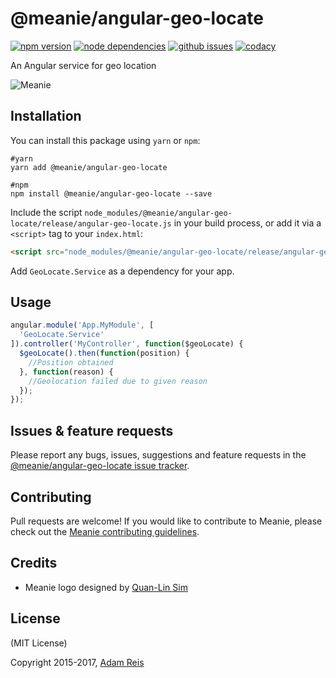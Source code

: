 # @meanie/angular-geo-locate

[![npm version](https://img.shields.io/npm/v/@meanie/angular-geo-locate.svg)](https://www.npmjs.com/package/@meanie/angular-geo-locate)
[![node dependencies](https://david-dm.org/meanie/angular-geo-locate.svg)](https://david-dm.org/meanie/angular-geo-locate)
[![github issues](https://img.shields.io/github/issues/meanie/angular-geo-locate.svg)](https://github.com/meanie/angular-geo-locate/issues)
[![codacy](https://img.shields.io/codacy/23f91e13265b412b9e8926609b839992.svg)](https://www.codacy.com/app/meanie/angular-geo-locate)


An Angular service for geo location

![Meanie](https://raw.githubusercontent.com/meanie/meanie/master/meanie-logo-full.png)

## Installation

You can install this package using `yarn` or `npm`:

```shell
#yarn
yarn add @meanie/angular-geo-locate

#npm
npm install @meanie/angular-geo-locate --save
```

Include the script `node_modules/@meanie/angular-geo-locate/release/angular-geo-locate.js` in your build process, or add it via a `<script>` tag to your `index.html`:

```html
<script src="node_modules/@meanie/angular-geo-locate/release/angular-geo-locate.js"></script>
```

Add `GeoLocate.Service` as a dependency for your app.

## Usage

```js
angular.module('App.MyModule', [
  'GeoLocate.Service'
]).controller('MyController', function($geoLocate) {
  $geoLocate().then(function(position) {
    //Position obtained
  }, function(reason) {
    //Geolocation failed due to given reason
  });
});
```

## Issues & feature requests

Please report any bugs, issues, suggestions and feature requests in the [@meanie/angular-geo-locate issue tracker](https://github.com/meanie/angular-geo-locate/issues).

## Contributing

Pull requests are welcome! If you would like to contribute to Meanie, please check out the [Meanie contributing guidelines](https://github.com/meanie/meanie/blob/master/CONTRIBUTING.md).

## Credits

* Meanie logo designed by [Quan-Lin Sim](mailto:quan.lin.sim+meanie@gmail.com)

## License

(MIT License)

Copyright 2015-2017, [Adam Reis](https://adam.reis.nz)

